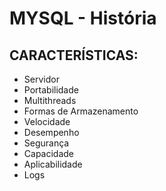 # MYSQL - História

## CARACTERÍSTICAS:
-	Servidor
-	Portabilidade
-	Multithreads
-	Formas de Armazenamento
-	Velocidade
-	Desempenho
-	Segurança
-	Capacidade
-	Aplicabilidade
-	Logs
